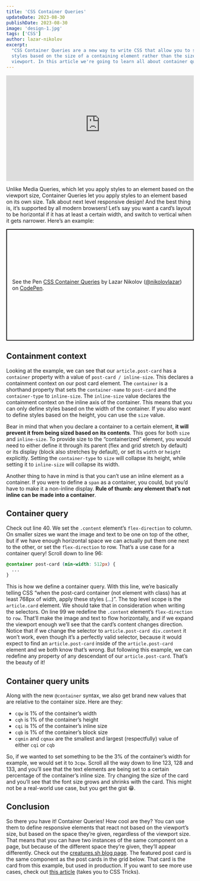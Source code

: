 ```yaml
---
title: 'CSS Container Queries'
updateDate: 2023-08-30
publishDate: 2023-08-30
image: 'design-1.jpg'
tags: ['CSS']
author: lazar-nikolov
excerpt:
  "CSS Container Queries are a new way to write CSS that allow you to scope
  styles based on the size of a containing element rather than the size of the
  viewport. In this article we're going to learn all about container queries."
---
```


<iframe
  width='100%'
  style='aspect-ratio: 16/9'
  src='https://www.youtube-nocookie.com/embed/CHKUFsnABw4'
  title='CSS Container Queries'
  frameborder='0'
  allow='accelerometer; autoplay; clipboard-write; encrypted-media; gyroscope; picture-in-picture; web-share'
  allowfullscreen
></iframe>

Unlike Media Queries, which let you apply styles to an element based on the
viewport size, Container Queries let you apply styles to an element based on its
own size. Talk about next level responsive design! And the best thing is, it’s
supported by all modern browsers! Let’s say you want a card’s layout to be
horizontal if it has at least a certain width, and switch to vertical when it
gets narrower. Here’s an example:

<p class="codepen" data-height="600" data-theme-id="dark" data-default-tab="css,result" data-slug-hash="vYvYRWr" data-user="nikolovlazar" style="height: 300px; box-sizing: border-box; display: flex; align-items: center; justify-content: center; border: 2px solid; margin: 1em 0; padding: 1em;">
  <span>See the Pen <a href="https://codepen.io/nikolovlazar/pen/vYvYRWr">
  CSS Container Queries</a> by Lazar Nikolov (<a href="https://codepen.io/nikolovlazar">@nikolovlazar</a>)
  on <a href="https://codepen.io">CodePen</a>.</span>
</p>
<script async src="https://cpwebassets.codepen.io/assets/embed/ei.js"></script>

## Containment context

Looking at the example, we can see that our `article.post-card` has a
`container` property with a value of `post-card / inline-size`. This declares a
containment context on our post card element. The `container` is a shorthand
property that sets the `container-name` to `post-card` and the `container-type`
to `inline-size`. The `inline-size` value declares the containment context on
the inline axis of the container. This means that you can only define styles
based on the width of the container. If you also want to define styles based on
the height, you can use the `size` value.

Bear in mind that when you declare a container to a certain element, **it will
prevent it from being sized based on its contents**. This goes for both `size`
and `inline-size`. To provide size to the “containerized” element, you would
need to either define it through its parent (flex and grid stretch by default)
or its display (block also stretches by default), or set its `width` or `height`
explicitly. Setting the `container-type` to `size` will collapse its height,
while setting it to `inline-size` will collapse its width.

Another thing to have in mind is that you can’t use an inline element as a
container. If you were to define a `span` as a container, you could, but you’d
have to make it a non-inline display. **Rule of thumb: any element that’s not
inline can be made into a container**.

## Container query

Check out line 40. We set the `.content` element’s `flex-direction` to column.
On smaller sizes we want the image and text to be one on top of the other, but
if we have enough horizontal space we can actually put them one next to the
other, or set the `flex-direction` to row. That’s a use case for a container
query! Scroll down to line 96:

```css
@container post-card (min-width: 512px) {
  ...
}
```

This is how we define a container query. With this line, we’re basically telling
CSS “when the post-card container (not element with class) has at least 768px of
width, apply these styles (…)”. The top level scope is the `article.card`
element. We should take that in consideration when writing the selectors. On
line 99 we redefine the `.content` element’s `flex-direction` to `row`. That’ll
make the image and text to flow horizontally, and if we expand the viewport
enough we’ll see that the card’s content changes direction. Notice that if we
change the selector to `article.post-card div.content` it won’t work, even
though it’s a perfectly valid selector, because it would expect to find an
`article.post-card` inside of the `article.post-card` element and we both know
that’s wrong. But following this example, we can redefine any property of any
descendant of our `article.post-card`. That’s the beauty of it!

## Container query units

Along with the new `@container` syntax, we also get brand new values that are
relative to the container size. Here are they:

- `cqw` is 1% of the container’s width
- `cqh` is 1% of the container’s height
- `cqi` is 1% of the container’s inline size
- `cqb` is 1% of the container’s block size
- `cqmin` and `cqmax` are the smallest and largest (respectfully) value of
  either `cqi` or `cqb`

So, if we wanted to set something to be the 3% of the container’s width for
example, we would set it to `3cqw`. Scroll all the way down to line 123, 128 and
133, and you’ll see that the text elements are being set to a certain percentage
of the container’s inline size. Try changing the size of the card and you’ll see
that the font size grows and shrinks with the card. This might not be a
real-world use case, but you get the gist 😁.

## Conclusion

So there you have it! Container Queries! How cool are they? You can use them to
define responsive elements that react not based on the viewport’s size, but
based on the space they’re given, regardless of the viewport size. That means
that you can have two instances of the same component on a page, but because of
the different space they’re given, they’ll appear differently. Check out the
[creatures.sh blog page](https://creatures.sh/blog/all/1/). The featured post
card is the same component as the post cards in the grid below. That card is the
card from this example, but used in production. If you want to see more use
cases, check out
[this article](https://css-tricks.com/a-few-times-container-size-queries-would-have-helped-me-out/)
(takes you to CSS Tricks).
